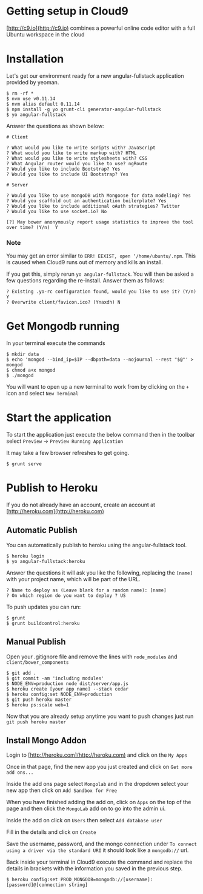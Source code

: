 # Getting setup in Cloud9
[http://c9.io](http://c9.io) combines a powerful online code editor with a full Ubuntu workspace in the cloud

# Installation
Let's get our environment ready for a new angular-fullstack application provided by yeoman.

```
$ rm -rf *
$ nvm use v0.11.14
$ nvm alias default 0.11.14
$ npm install -g yo grunt-cli generator-angular-fullstack
$ yo angular-fullstack
```

Answer the questions as shown below:

```
# Client

? What would you like to write scripts with? JavaScript
? What would you like to write markup with? HTML
? What would you like to write stylesheets with? CSS
? What Angular router would you like to use? ngRoute
? Would you like to include Bootstrap? Yes
? Would you like to include UI Bootstrap? Yes

# Server

? Would you like to use mongoDB with Mongoose for data modeling? Yes
? Would you scaffold out an authentication boilerplate? Yes
? Would you like to include additional oAuth strategies? Twitter
? Would you like to use socket.io? No

[?] May bower anonymously report usage statistics to improve the tool over time? (Y/n)  Y
```

### Note
You may get an error similar to ```ERR! EEXIST, open ‘/home/ubuntu/.npm```. This is caused when Cloud9 runs out of memory and kills an install.

If you get this, simply rerun ```yo angular-fullstack```. You will then be asked a few questions regarding the re-install. Answer them as follows:

```
? Existing .yo-rc configuration found, would you like to use it? (Y/n) Y
? Overwrite client/favicon.ico? (Ynaxdh) N
```


# Get Mongodb running
In your terminal execute the commands

```
$ mkdir data
$ echo 'mongod --bind_ip=$IP --dbpath=data --nojournal --rest "$@"' > mongod
$ chmod a+x mongod
$ ./mongod
```

You will want to open up a new terminal to work from by clicking on the `+` icon and select `New Terminal`


# Start the application
To start the application just execute the below command then in the toolbar select `Preview` -> `Preview Running Application`

It may take a few browser refreshes to get going.

```
$ grunt serve
```

# Publish to Heroku

If you do not already have an account, create an account at [http://heroku.com](http://heroku.com)

## Automatic Publish
You can automatically publish to heroku using the angular-fullstack tool.

```
$ heroku login
$ yo angular-fullstack:heroku
```

Answer the questions it will ask you like the following, replacing the `[name]` with your project name, which will be part of the URL.

```
? Name to deploy as (Leave blank for a random name): [name]
? On which region do you want to deploy ? US
```

To push updates you can run:

```
$ grunt
$ grunt buildcontrol:heroku
```

## Manual Publish

Open your .gitignore file and remove the lines with `node_modules` and `client/bower_components`

```
$ git add .
$ git commit -am 'including modules'
$ NODE_ENV=production node dist/server/app.js
$ heroku create [your app name] --stack cedar
$ heroku config:set NODE_ENV=production
$ git push heroku master
$ heroku ps:scale web=1
```

Now that you are already setup anytime you want to push changes just run `git push heroku master`

## Install Mongo Addon
Login to [http://heroku.com](http://heroku.com) and click on the `My Apps`

Once in that page, find the new app you just created and click on `Get more add ons...`

Inside the add ons page select `Mongolab` and in the dropdown select your new app then click on `Add Sandbox for Free`

When you have finished adding the add on, click on `Apps` on the top of the page and then click the `MongoLab` add on to go into the admin ui.

Inside the add on click on `Users` then select `Add database user`

Fill in the details and click on `Create`

Save the username, password, and the mongo connection under `To connect using a driver via the standard URI` it should look like a `mongodb://` url.

Back inside your terminal in Cloud9 execute the command and replace the details in brackets with the information you saved in the previous step.

```
$ heroku config:set PROD_MONGODB=mongodb://[username]:[password]@[connection string]
```